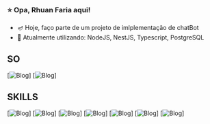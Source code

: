 ### ⭐ Opa, Rhuan Faria aqui!

- 🪔 Hoje, faço parte de um projeto de imlplementação de chatBot
- 💬 Atualmente utilizando: NodeJS, NestJS, Typescript, PostgreSQL
## SO
[![Blog]( 	https://img.shields.io/badge/Ubuntu-E95420?style=for-the-badge&logo=ubuntu&logoColor=white)]
[![Blog]( 	https://img.shields.io/badge/Windows-0078D6?style=for-the-badge&logo=windows&logoColor=white)]

## SKILLS
[![Blog]( 	https://img.shields.io/badge/HTML5-E34F26?style=for-the-badge&logo=html5&logoColor=white)]
[![Blog](https://img.shields.io/badge/CSS3-1572B6?style=for-the-badge&logo=css3&logoColor=white)]
[![Blog](https://img.shields.io/badge/Python-3776AB?style=for-the-badge&logo=python&logoColor=white)]
[![Blog](https://img.shields.io/badge/PostgreSQL-316192?style=for-the-badge&logo=postgresql&logoColor=white)]
[![Blog]( 	https://img.shields.io/badge/JavaScript-323330?style=for-the-badge&logo=javascript&logoColor=F7DF1E)]
[![Blog](https://img.shields.io/badge/TypeScript-007ACC?style=for-the-badge&logo=typescript&logoColor=white)]
[![Blog](https://img.shields.io/badge/Node.js-43853D?style=for-the-badge&logo=node.js&logoColor=white)]
